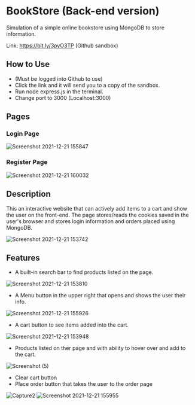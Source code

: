 # BookStore (Back-end version)
Simulation of a simple online bookstore using MongoDB to store information.

Link: https://bit.ly/3pyO3TP (Github sandbox)

## How to Use
* (Must be logged into Github to use)
* Click the link and it will send you to a copy of the sandbox.
* Run node express.js in the terminal.
* Change port to 3000 (Localhost:3000)
## Pages

### Login Page
![Screenshot 2021-12-21 155847](https://user-images.githubusercontent.com/70275943/146997520-5b7ce3f7-117b-423b-846c-75b9c3de5799.png)

### Register Page
![Screenshot 2021-12-21 160032](https://user-images.githubusercontent.com/70275943/146997504-1d4aa842-1de1-46c6-9b43-b4f9affecf36.png)

## Description
This an interactive website that can actively add items to a cart and show the user on the front-end.
The page stores/reads the cookies saved in the user's browser and stores login information and orders placed
using MongoDB.

![Screenshot 2021-12-21 153742](https://user-images.githubusercontent.com/70275943/146995688-6b4084f3-ece0-40f4-926b-02721f81ba19.png)

## Features
* A built-in search bar to find products listed on the page.

![Screenshot 2021-12-21 153810](https://user-images.githubusercontent.com/70275943/146995661-047ae01b-132b-41c2-9e31-1f9c6205ef1c.png)

* A Menu button in the upper right that opens and shows the user their info.

![Screenshot 2021-12-21 155926](https://user-images.githubusercontent.com/70275943/146997232-02ff601d-5cce-4aa0-8b60-78e735674bb5.png)

* A cart button to see items added into the cart.

![Screenshot 2021-12-21 153948](https://user-images.githubusercontent.com/70275943/146995606-eef71279-482e-487e-91c6-0d9f6b293879.png)
* Products listed on ther page and with ability to hover over and add to the cart.

![Screenshot (5)](https://user-images.githubusercontent.com/70275943/146995955-b43b8425-1a4b-4064-8f35-c85efa436dc4.png)

* Clear cart button
* Place order button that takes the user to the order page

![Capture2](https://user-images.githubusercontent.com/70275943/146995754-47d46582-8816-48c6-b123-518732527d77.PNG)
![Screenshot 2021-12-21 155955](https://user-images.githubusercontent.com/70275943/146997294-8510829c-3aea-468b-af04-7c18627c869f.png)
